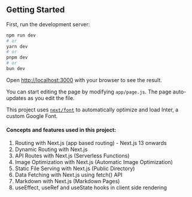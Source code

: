 ## Getting Started

First, run the development server:

```bash
npm run dev
# or
yarn dev
# or
pnpm dev
# or
bun dev
```

Open [http://localhost:3000](http://localhost:3000) with your browser to see the result.

You can start editing the page by modifying `app/page.js`. The page auto-updates as you edit the file.

This project uses [`next/font`](https://nextjs.org/docs/basic-features/font-optimization) to automatically optimize and load Inter, a custom Google Font.

#### Concepts and features used in this project:
1. Routing with Next.js (app based routing) - Next.js 13 onwards
2. Dynamic Routing with Next.js
3. API Routes with Next.js (Serverless Functions)
4. Image Optimization with Next.js (Automatic Image Optimization)
5. Static File Serving with Next.js (Public Directory)
6. Data Fetching with Next.js using fetch() API
7. Markdown with Next.js (Markdown Pages)
8. useEffect, useRef and useState hooks in client side rendering